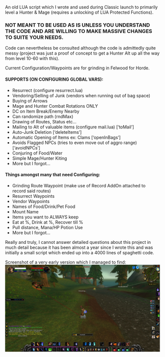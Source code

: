 An old LUA script which I wrote and used during Classic launch to primarily level a Hunter & Mage (requires a unlocking of LUA Protected Functions). 

### NOT MEANT TO BE USED AS IS UNLESS YOU UNDERSTAND THE CODE AND ARE WILLING TO MAKE MASSIVE CHANGES TO SUITE YOUR NEEDS. 

Code can nevertheless be consulted although the code is admittedly quite messy (project was just a proof of concept to get a Hunter Alt up all the way from level 10-60 with this).

Current Configuration/Waypoints are for grinding in Felwood for Horde.

#### SUPPORTS (ON CONFIGURING GLOBAL VARS):
- Resurrect (configure resurrect.lua)
- Vendoring/Selling of Junk (vendors when running out of bag space)
- Buying of Arrows
- Mage and Hunter Combat Rotations ONLY
- DC on Item Break/Enemy Nearby
- Can randomize path (rndMax)
- Drawing of Routes,  Status etc…
- Mailing to Alt of valuable items (configure mail.lua) [‘toMail’]
- Auto-Junk Deletion [‘deleteItems’]
- Automatic Opening of Items ex: Clams [‘openInBags’]
- Avoids Flagged NPCs (tries to even move out of aggro range) [‘avoidNPCs’]
- Conjuring of Food/Water
- Simple Mage/Hunter Kiting
- More but I forgot…

#### Things amongst many that need Configuring:
- Grinding Route Waypoint (make use of Record AddOn attached to record said routes)
- Resurrect Waypoints
- Vendor Waypoints
- Names of Food/Drink/Pet Food
- Mount Name
- Items you want to ALWAYS keep
- Eat at %, Drink at %, Recover till %
- Pull distance, Mana/HP Potion Use
- More but I forgot...

Really and truly, I cannot answer detailed questions about this project in much detail because it has been almost a year since I wrote this and was initially a small script which ended up into a 4000 lines of spaghetti code.

Screenshot of a very early version which I managed to find:
![Screenshot](img.jpg)
